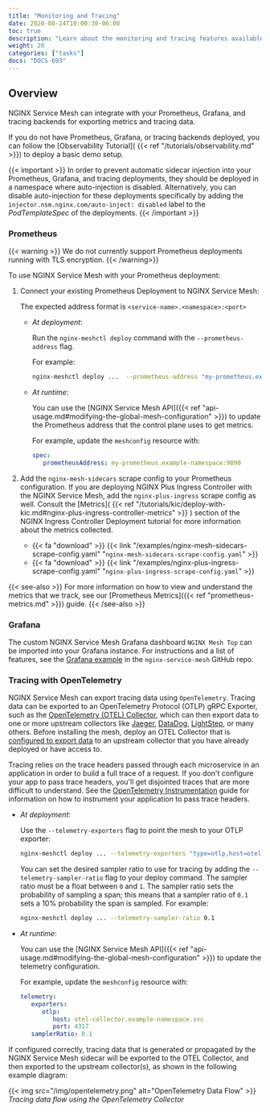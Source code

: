 ```yaml
---
title: "Monitoring and Tracing"
date: 2020-08-24T10:00:30-06:00
toc: true
description: "Learn about the monitoring and tracing features available in NGINX Service Mesh."
weight: 20
categories: ["tasks"]
docs: "DOCS-693"
---
```


## Overview

NGINX Service Mesh can integrate with your Prometheus, Grafana, and tracing backends for exporting metrics and tracing data.

If you do not have Prometheus, Grafana, or tracing backends deployed, you can follow the [Observability Tutorial]( {{< ref "/tutorials/observability.md" >}}) to deploy a basic demo setup.

{{< important >}}
In order to prevent automatic sidecar injection into your Prometheus, Grafana, and tracing deployments, they should be deployed in a namespace where auto-injection is disabled. Alternatively, you can disable auto-injection for these deployments specifically by adding the `injector.nsm.nginx.com/auto-inject: disabled` label to the *PodTemplateSpec* of the deployments.
{{< /important >}}

### Prometheus

{{< warning >}}
We do not currently support Prometheus deployments running with TLS encryption.
{{< /warning>}}

To use NGINX Service Mesh with your Prometheus deployment:

1. Connect your existing Prometheus Deployment to NGINX Service Mesh:

   The expected address format is `<service-name>.<namespace>:<port>`

   - *At deployment*:
   
      Run the `nginx-meshctl deploy` command with the `--prometheus-address` flag.

      For example:

      ```bash
      nginx-meshctl deploy ...  --prometheus-address "my-prometheus.example-namespace:9090"
      ```

   - *At runtime*:

      You can use the [NGINX Service Mesh API]({{< ref "api-usage.md#modifying-the-global-mesh-configuration" >}})
      to update the Prometheus address that the control plane uses to get metrics.

      For example, update the `meshconfig` resource with:

      ```yaml
      spec:
         prometheusAddress: my-prometheus.example-namespace:9090
      ```

1. Add the `nginx-mesh-sidecars` scrape config to your Prometheus configuration.
   If you are deploying NGINX Plus Ingress Controller with the NGINX Service Mesh, add the `nginx-plus-ingress` scrape config as well.
   Consult the [Metrics]( {{< ref "/tutorials/kic/deploy-with-kic.md#nginx-plus-ingress-controller-metrics" >}} ) section of the NGINX Ingress Controller Deployment tutorial for more information about the metrics collected.

   - {{< fa "download" >}} {{< link "/examples/nginx-mesh-sidecars-scrape-config.yaml" "`nginx-mesh-sidecars-scrape-config.yaml`" >}}
   - {{< fa "download" >}} {{< link "/examples/nginx-plus-ingress-scrape-config.yaml" "`nginx-plus-ingress-scrape-config.yaml`" >}}

{{< see-also >}}
For more information on how to view and understand the metrics that we track, see our [Prometheus Metrics]({{< ref "prometheus-metrics.md" >}}) guide.
{{< /see-also >}}

### Grafana
The custom NGINX Service Mesh Grafana dashboard `NGINX Mesh Top` can be imported into your Grafana instance. 
For instructions and a list of features, see the [Grafana example](https://github.com/nginxinc/nginx-service-mesh/tree/main/examples/grafana) in the `nginx-service-mesh` GitHub repo.


### Tracing with OpenTelemetry

NGINX Service Mesh can export tracing data using `OpenTelemetry`. Tracing data can be exported to an OpenTelemetry Protocol (OTLP) gRPC Exporter, such as the [OpenTelemetry (OTEL) Collector](https://opentelemetry.io/docs/collector/), which can then export data to one or more upstream collectors like [Jaeger](https://www.jaegertracing.io/), [DataDog](https://docs.datadoghq.com/tracing/), [LightStep](https://lightstep.com/), or many others. Before installing the mesh, deploy an OTEL Collector that is [configured to export data](https://opentelemetry.io/docs/collector/configuration/#exporters) to an upstream collector that you have already deployed or have access to.

Tracing relies on the trace headers passed through each microservice in an application in order to build a full trace of a request. If you don't configure your app to pass trace headers, you'll get disjointed traces that are more difficult to understand. See the [OpenTelemetry Instrumentation](https://opentelemetry.io/docs/instrumentation/) guide for information on how to instrument your application to pass trace headers.

- *At deployment*:

   Use the `--telemetry-exporters` flag to point the mesh to your OTLP exporter:

   ```bash
   nginx-meshctl deploy ... --telemetry-exporters "type=otlp,host=otel-collector.example-namespace.svc,port=4317"
   ```

   You can set the desired sampler ratio to use for tracing by adding the `--telemetry-sampler-ratio` flag to your deploy command. 
   The sampler ratio must be a float between `0` and `1`. The sampler ratio sets the probability of sampling a span; this means that a sampler ratio of `0.1` sets a 10% probability the span is sampled. For example:

   ```bash
   nginx-meshctl deploy ... --telemetry-sampler-ratio 0.1
   ```

- *At runtime*:

   You can use the [NGINX Service Mesh API]({{< ref "api-usage.md#modifying-the-global-mesh-configuration" >}}) to update the telemetry configuration.

   For example, update the `meshconfig` resource with:

   ```yaml
   telemetry:
      exporters:
         otlp:
            host: otel-collector.example-namespace.svc
            port: 4317
      samplerRatio: 0.1
   ```

If configured correctly, tracing data that is generated or propagated by the NGINX Service Mesh sidecar will be exported to the OTEL Collector, and then exported to the upstream collector(s), as shown in the following example diagram:

{{< img src="/img/opentelemetry.png" alt="OpenTelemetry Data Flow" >}}
*Tracing data flow using the OpenTelemetry Collector*
